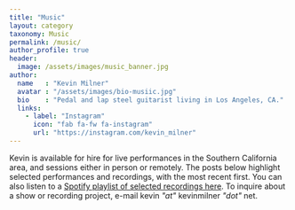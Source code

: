 ```yaml
---
title: "Music"
layout: category
taxonomy: Music
permalink: /music/
author_profile: true
header:
  image: /assets/images/music_banner.jpg
author:
  name   : "Kevin Milner"
  avatar : "/assets/images/bio-musiic.jpg"
  bio    : "Pedal and lap steel guitarist living in Los Angeles, CA."
  links:
    - label: "Instagram"
      icon: "fab fa-fw fa-instagram"
      url: "https://instagram.com/kevin_milner"
---
```


Kevin is available for hire for live performances in the Southern California area, and sessions either in person or remotely. The posts below highlight selected performances and recordings, with the most recent first. You can also listen to a [Spotify playlist of selected recordings here](https://open.spotify.com/playlist/41URvvJqsoYryu9ereKNCI). To inquire about a show or recording project, e-mail kevin *"at"* kevinmilner *"dot"* net.
